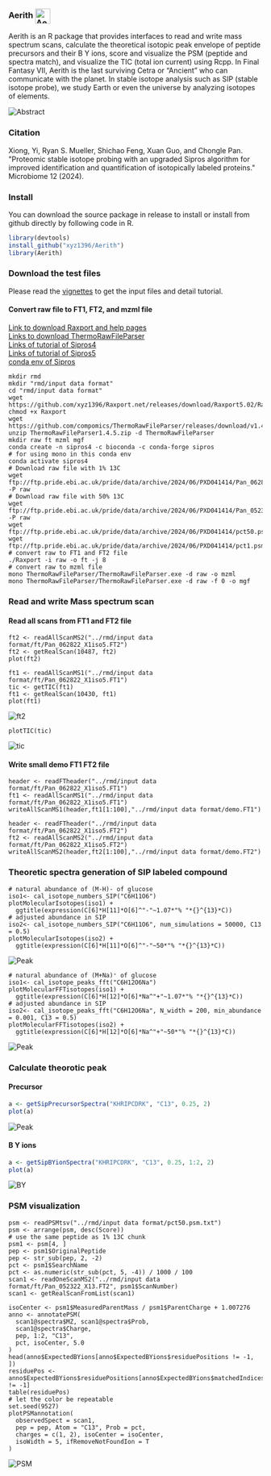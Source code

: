 
### Aerith <img src="./png/logo.png" alt="Aerith" height="30" style="vertical-align: middle;" />

Aerith is an R package that provides interfaces to read and write mass spectrum scans, calculate the theoretical isotopic peak envelope of peptide precursors and their B Y ions, score and visualize the PSM (peptide and spectra match), and visualize the TIC (total ion current) using Rcpp. In Final Fantasy VII, Aerith is the last surviving Cetra or “Ancient” who can communicate with the planet. In stable isotope analysis such as SIP (stable isotope probe), we study Earth or even the universe by analyzing isotopes of elements.

![Abstract](./png/AerithAbstract.png)

### Citation

Xiong, Yi, Ryan S. Mueller, Shichao Feng, Xuan Guo, and Chongle Pan. "Proteomic stable isotope probing with an upgraded Sipros algorithm for improved identification and quantification of isotopically labeled proteins." Microbiome 12 (2024).

### Install

You can download the source package in release to install or install from github directly by following code in R.

```r
library(devtools)
install_github("xyz1396/Aerith")
library(Aerith)
```

### Download the test files

Please read the [vignettes](./vignettes/) to get the input files and detail tutorial.

#### Convert raw file to FT1, FT2, and mzml file

[Link to download Raxport and help pages](https://github.com/xyz1396/Raxport.net)  
[Links to download ThermoRawFileParser](https://github.com/compomics/ThermoRawFileParser/)  
[Links of tutorial of Sipros4](https://github.com/thepanlab/Sipros4)  
[Links of tutorial of Sipros5](https://github.com/thepanlab/Sipros5)  
[conda env of Sipros](https://anaconda.org/bioconda/sipros)  

```{bash, eval=FALSE}
mkdir rmd
mkdir "rmd/input data format"
cd "rmd/input data format"
wget https://github.com/xyz1396/Raxport.net/releases/download/Raxport5.02/Raxport
chmod +x Raxport
wget https://github.com/compomics/ThermoRawFileParser/releases/download/v1.4.5/ThermoRawFileParser1.4.5.zip
unzip ThermoRawFileParser1.4.5.zip -d ThermoRawFileParser
mkdir raw ft mzml mgf
conda create -n sipros4 -c bioconda -c conda-forge sipros
# for using mono in this conda env
conda activate sipros4
# Download raw file with 1% 13C
wget ftp://ftp.pride.ebi.ac.uk/pride/data/archive/2024/06/PXD041414/Pan_062822_X1iso5.raw -P raw
# Download raw file with 50% 13C  
wget ftp://ftp.pride.ebi.ac.uk/pride/data/archive/2024/06/PXD041414/Pan_052322_X13.raw -P raw
wget ftp://ftp.pride.ebi.ac.uk/pride/data/archive/2024/06/PXD041414/pct50.psm.txt
wget ftp://ftp.pride.ebi.ac.uk/pride/data/archive/2024/06/PXD041414/pct1.psm.txt
# convert raw to FT1 and FT2 file
./Raxport -i raw -o ft -j 8
# convert raw to mzml file
mono ThermoRawFileParser/ThermoRawFileParser.exe -d raw -o mzml
mono ThermoRawFileParser/ThermoRawFileParser.exe -d raw -f 0 -o mgf
```

### Read and write Mass spectrum scan

#### Read all scans from FT1 and FT2 file

```{r eval=FALSE}
ft2 <- readAllScanMS2("../rmd/input data format/ft/Pan_062822_X1iso5.FT2")
ft2 <- getRealScan(10487, ft2)
plot(ft2)

ft1 <- readAllScanMS1("../rmd/input data format/ft/Pan_062822_X1iso5.FT1")
tic <- getTIC(ft1)
ft1 <- getRealScan(10430, ft1)
plot(ft1)
```

![ft2](./png/ft2plot.png)

```{r eval=FALSE}
plotTIC(tic)
```

![tic](./png/tic.png)

#### Write small demo FT1 FT2 file

```{r eval=FALSE}
header <- readFTheader("../rmd/input data format/ft/Pan_062822_X1iso5.FT1")
ft1 <- readAllScanMS1("../rmd/input data format/ft/Pan_062822_X1iso5.FT1")
writeAllScanMS1(header,ft1[1:100],"../rmd/input data format/demo.FT1")
```

```{r eval=FALSE}
header <- readFTheader("../rmd/input data format/ft/Pan_062822_X1iso5.FT2")
ft2 <- readAllScanMS2("../rmd/input data format/ft/Pan_062822_X1iso5.FT2")
writeAllScanMS2(header,ft2[1:100],"../rmd/input data format/demo.FT2")
```

### Theoretic spectra generation of SIP labeled compound

```{r}
# natural abundance of (M-H)- of glucose
iso1<- cal_isotope_numbers_SIP("C6H11O6")
plotMolecularIsotopes(iso1) + 
  ggtitle(expression(C[6]*H[11]*O[6]^"-"~1.07*"% "*{}^{13}*C))
# adjusted abundance in SIP
iso2<- cal_isotope_numbers_SIP("C6H11O6", num_simulations = 50000, C13 = 0.5)
plotMolecularIsotopes(iso2) + 
  ggtitle(expression(C[6]*H[11]*O[6]^"-"~50*"% "*{}^{13}*C))
```

![Peak](./png/glucoseNaMC.png)

```{r}
# natural abundance of (M+Na)⁺ of glucose
iso1<- cal_isotope_peaks_fft("C6H12O6Na")
plotMolecularFFTisotopes(iso1) + 
  ggtitle(expression(C[6]*H[12]*O[6]*Na^"+"~1.07*"% "*{}^{13}*C))
# adjusted abundance in SIP
iso2<- cal_isotope_peaks_fft("C6H12O6Na", N_width = 200, min_abundance = 0.001, C13 = 0.5)
plotMolecularFFTisotopes(iso2) + 
  ggtitle(expression(C[6]*H[12]*O[6]*Na^"+"~50*"% "*{}^{13}*C))
```

![Peak](png/glucoseNaFFT.png)

### Calculate theorotic peak

#### Precursor

```r
a <- getSipPrecursorSpectra("KHRIPCDRK", "C13", 0.25, 2)
plot(a)
```

![Peak](./png/theoreticPeaks.png)

#### B Y ions

```r
a <- getSipBYionSpectra("KHRIPCDRK", "C13", 0.25, 1:2, 2)
plot(a)
```

![BY](./png/BYions.png)

### PSM visualization

```{r}
psm <- readPSMtsv("../rmd/input data format/pct50.psm.txt")
psm <- arrange(psm, desc(Score))
# use the same peptide as 1% 13C chunk
psm1 <- psm[4, ]
pep <- psm1$OriginalPeptide
pep <- str_sub(pep, 2, -2)
pct <- psm1$SearchName
pct <- as.numeric(str_sub(pct, 5, -4)) / 1000 / 100
scan1 <- readOneScanMS2("../rmd/input data format/ft/Pan_052322_X13.FT2", psm1$ScanNumber)
scan1 <- getRealScanFromList(scan1)
```

```{r}
isoCenter <- psm1$MeasuredParentMass / psm1$ParentCharge + 1.007276
anno <- annotatePSM(
  scan1@spectra$MZ, scan1@spectra$Prob,
  scan1@spectra$Charge,
  pep, 1:2, "C13",
  pct, isoCenter, 5.0
)
head(anno$ExpectedBYions[anno$ExpectedBYions$residuePositions != -1, ])
residuePos <- anno$ExpectedBYions$residuePositions[anno$ExpectedBYions$matchedIndices != -1]
table(residuePos)
# let the color be repeatable
set.seed(9527)
plotPSMannotation(
  observedSpect = scan1,
  pep = pep, Atom = "C13", Prob = pct,
  charges = c(1, 2), isoCenter = isoCenter,
  isoWidth = 5, ifRemoveNotFoundIon = T
)
```

![PSM](./png/PSM.png)
